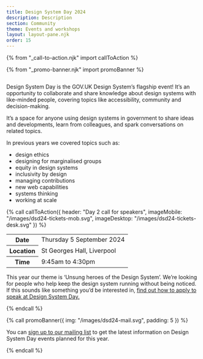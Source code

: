 ```yaml
---
title: Design System Day 2024
description: Description
section: Community
theme: Events and workshops
layout: layout-pane.njk
order: 15
---
```


{% from "_call-to-action.njk" import callToAction %}

{% from "_promo-banner.njk" import promoBanner %}

<img class="app-image--no-border govuk-!-margin-bottom-9" src="/images/dsd24-24.svg" alt="" role="presentation">

<p class="govuk-!-font-size-24">
  Design System Day is the GOV.UK Design System’s flagship event! It’s an opportunity to collaborate and share knowledge about design systems with like-minded people, covering topics like accessibility, community and decision-making.
</p>

It’s a space for anyone using design systems in government to share ideas and developments, learn from colleagues, and spark conversations on related topics.

In previous years we covered topics such as:

<ul>
  <li>design ethics</li>
  <li>designing for marginalised groups</li>
  <li>equity in design systems</li>
  <li>inclusivity by design</li>
  <li>managing contributions</li>
  <li>new web capabilities</li>
  <li>systems thinking</li>
  <li>working at scale</li>
</ul>

{% call callToAction({
  header: "Day 2 call for speakers",
  imageMobile: "/images/dsd24-tickets-mob.svg",
  imageDesktop: "/images/dsd24-tickets-desk.svg"
}) %}

  <table class="govuk-table">
    <tbody>
      <tr class="govuk-table__row">
        <th scope="row" class="govuk-table__header">
          Date
        </th>
        <td class="govuk-table__cell">
          Thursday 5 September 2024
        </td>
      </tr>
      <tr class="govuk-table__row">
        <th scope="row" class="govuk-table__header">
          Location
        </th>
        <td class="govuk-table__cell">
          St Georges Hall, Liverpool
        </td>
      </tr>
      <tr class="govuk-table__row">
        <th scope="row" class="govuk-table__header">
          Time
        </th>
        <td class="govuk-table__cell">
          9:45am to 4:30pm
        </td>
      </tr>
    </tbody>
  </table>
  <p
    class="govuk-!-padding-bottom-4"
  >
    This year our theme is ‘Unsung heroes of the Design System’. We’re looking for people who help keep the design system running without being noticed. If this sounds like something you’d be interested in, <a class="call-to-action-container__link govuk-link" href="/community/call-for-speakers-2024/"> find out how to apply to speak at Design System Day.</a>
  </p>
{% endcall %}

{% call promoBanner({
  img: "/images/dsd24-mail.svg",
  padding: 5
}) %}

  <p>
    You can <a class="govuk-link" href="https://mailchi.mp/707ce8dec373/get-updated-by-email-govuk-design-system">sign up to our mailing list</a> to get the latest information on Design System Day events planned for this year.
  </p>
{% endcall %}
